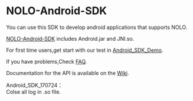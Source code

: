 # NOLO-Android-SDK  
You can use this SDK to develop android applications that supports NOLO.

[NOLO-Android-SDK](./NOLOVR/libs) includes Android.jar and JNI.so.  


For first time users,get start with our test in [Android_SDK_Demo](./Examples/Apk).

  
If you have problems,Check [FAQ](https://github.com/NOLOVR/NOLO-Android-SDK/issues).  

Documentation for the API is available on the [Wiki](https://github.com/LyrobotixNolo/NOLO-android-sdk/wiki).

Android_SDK_170724：  
Colse all log in .so file.

